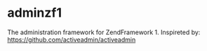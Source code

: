 # adminzf1
The administration framework for ZendFramework 1. Inspireted by: https://github.com/activeadmin/activeadmin


